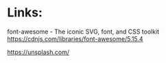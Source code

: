 # Links:

font-awesome - The iconic SVG, font, and CSS toolkit 
https://cdnjs.com/libraries/font-awesome/5.15.4

https://unsplash.com/

